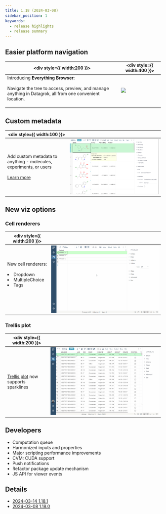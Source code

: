 ```yaml
---
title: 1.18 (2024-03-08)
sidebar_position: 1
keywords:
  - release highlights
  - release summary
---
```


## Easier platform navigation

|<div style={{ width:200 }}></div>| <div style={{ width:400 }}></div> |
|----------------- | -----------------------------------|
|Introducing **Everything Browser**:<br/><br/>Navigate the tree to access, preview, and manage anything in Datagrok, all from one convenient location. <br/><br/><!--[Learn more](link)--> | ![](img/release1.18-browse.gif) |

## Custom metadata

|<div style={{ width:100 }}></div>|  |
|----------------- | -----------------------------------|
|Add custom metadata to anything - molecules, experiments, or users <br/><br/>[Learn more](../../../govern/catalog/sticky-meta.md) | ![](img/1.18-sticky-meta.png)  |

## New viz options

### Cell renderers

|<div style={{ width:200 }}></div>|  |
|----------------- | -----------------------------------|
|New cell renderers:<br/><br/><li>Dropdown</li><li>MultipleChoice</li><li>Tags</li><br/><br/><!--[Learn more](link)-->|![image](img/release1.18-cellrend-tags-multichoice-dropdown.gif)  |

### Trellis plot

|<div style={{ width:200 }}></div>|  |
|----------------- | -----------------------------------|
|[Trellis plot](../../../visualize/viewers/trellis-plot.md) now supports sparklines |![](img/release1.18-trellis-sparklines.gif) |

<!-- //TODO after patch

## New text filter



## Ability to clone projects

|<div style={{ width:200 }}></div>|  |
|----------------- | -----------------------------------|
|You can now clone projects:<br/><br/><li>With data sync</li><li>...</li> |[IMG] |

-->

## Developers

* Computation queue
* Harmonized inputs and properties
* Major scripting performance improvements
* CVM: CUDA support
* Push notifications
* Refactor package update mechanism
* JS API for viewer events

## Details

* [2024-03-14 1.18.1](../release-history.md#2024-03-14-1181)
* [2024-03-08 1.18.0](../release-history.md#2024-03-08-1180)
